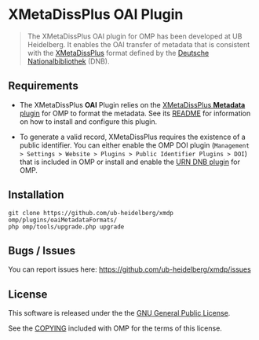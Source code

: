 # XMetaDissPlus OAI Plugin

> The XMetaDissPlus OAI plugin for OMP has been developed at UB Heidelberg. It enables the OAI transfer of metadata that is consistent with the [XMetaDissPlus][xmetadissplus] format defined by the [Deutsche Nationalbibliothek][dnb] (DNB).

## Requirements

* The XMetaDissPlus **OAI** Plugin relies on the [XMetaDissPlus **Metadata** plugin][xmdp22] for OMP to format the metadata. See its [README][xmdp22-readme] for information on how to install and configure this plugin.

* To generate a valid record, XMetaDissPlus requires the existence of a public identifier. You can either enable the OMP DOI plugin (`Management > Settings > Website > Plugins > Public Identifier Plugins > DOI`) that is included in OMP or install and enable the [URN DNB plugin][urn_dnb] for OMP.

## Installation

	git clone https://github.com/ub-heidelberg/xmdp omp/plugins/oaiMetadataFormats/
	php omp/tools/upgrade.php upgrade

## Bugs / Issues

You can report issues here: <https://github.com/ub-heidelberg/xmdp/issues>

## License

This software is released under the the [GNU General Public License][gpl-licence].

See the [COPYING][gpl-licence] included with OMP for the terms of this license.

[pkp]: http://pkp.sfu.ca/
[xmdp22]: https://github.com/ub-heidelberg/xmdp22
[xmdp22-readme]: https://github.com/ub-heidelberg/xmdp22/blob/master/README.md
[xmetadissplus]: http://www.dnb.de/DE/Standardisierung/Metadaten/xMetadissPlus.html
[urn_dnb]: https://github.com/ub-heidelberg/urn_dnb
[dnb]: http://www.dnb.de
[gpl-licence]: https://github.com/pkp/omp/blob/master/docs/COPYING

